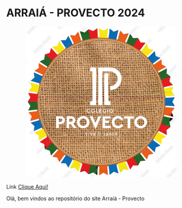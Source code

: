 # ARRAIÁ - PROVECTO 2024

<div style="text-align: center;">
  <img src="https://github.com/cl-provecto/arraia/blob/main/public/images/Bandeiras.png" alt="Descrição da Imagem" width="400"/>
</div>

Link [Clique Aqui!](https://arraia-provecto.vercel.app/)

Olá, bem vindos ao repositório do site Arraiá - Provecto
